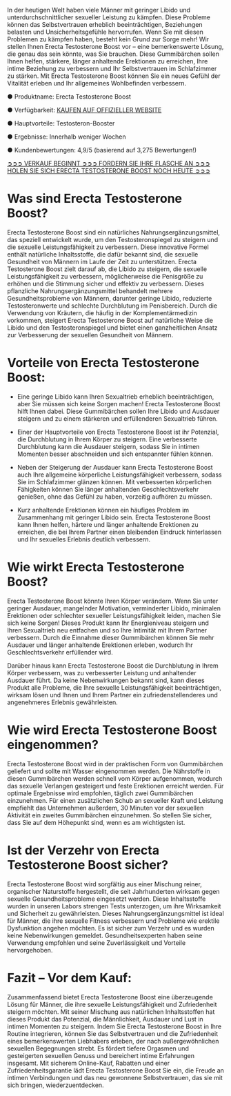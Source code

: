 In der heutigen Welt haben viele Männer mit geringer Libido und unterdurchschnittlicher sexueller Leistung zu kämpfen. Diese Probleme können das Selbstvertrauen erheblich beeinträchtigen, Beziehungen belasten und Unsicherheitsgefühle hervorrufen. Wenn Sie mit diesen Problemen zu kämpfen haben, besteht kein Grund zur Sorge mehr! Wir stellen Ihnen Erecta Testosterone Boost vor – eine bemerkenswerte Lösung, die genau das sein könnte, was Sie brauchen. Diese Gummibärchen sollen Ihnen helfen, stärkere, länger anhaltende Erektionen zu erreichen, Ihre intime Beziehung zu verbessern und Ihr Selbstvertrauen im Schlafzimmer zu stärken. Mit Erecta Testosterone Boost können Sie ein neues Gefühl der Vitalität erleben und Ihr allgemeines Wohlbefinden verbessern.

● Produktname: Erecta Testosterone Boost

● Verfügbarkeit: [KAUFEN AUF OFFIZIELLER WEBSITE](https://www.facebook.com/erectatestosteroneboost)

‍● Hauptvorteile: Testosteron-Booster

● Ergebnisse: Innerhalb weniger Wochen

● Kundenbewertungen: 4,9/5 (basierend auf 3,275 Bewertungen!)‍

[‍➲➲➲ VERKAUF BEGINNT ➲➲➲ FORDERN SIE IHRE FLASCHE AN ➲➲➲ HOLEN SIE SICH ERECTA TESTOSTERONE BOOST NOCH HEUTE ➲➲➲](https://atozsupplement.com/erecta-testosterone-boost/)

# Was sind Erecta Testosterone Boost?

Erecta Testosterone Boost sind ein natürliches Nahrungsergänzungsmittel, das speziell entwickelt wurde, um den Testosteronspiegel zu steigern und die sexuelle Leistungsfähigkeit zu verbessern. Diese innovative Formel enthält natürliche Inhaltsstoffe, die dafür bekannt sind, die sexuelle Gesundheit von Männern im Laufe der Zeit zu unterstützen. Erecta Testosterone Boost zielt darauf ab, die Libido zu steigern, die sexuelle Leistungsfähigkeit zu verbessern, möglicherweise die Penisgröße zu erhöhen und die Stimmung sicher und effektiv zu verbessern. Dieses pflanzliche Nahrungsergänzungsmittel behandelt mehrere Gesundheitsprobleme von Männern, darunter geringe Libido, reduzierte Testosteronwerte und schlechte Durchblutung im Penisbereich. Durch die Verwendung von Kräutern, die häufig in der Komplementärmedizin vorkommen, steigert Erecta Testosterone Boost auf natürliche Weise die Libido und den Testosteronspiegel und bietet einen ganzheitlichen Ansatz zur Verbesserung der sexuellen Gesundheit von Männern.

# Vorteile von Erecta Testosterone Boost:

- Eine geringe Libido kann Ihren Sexualtrieb erheblich beeinträchtigen, aber Sie müssen sich keine Sorgen machen! Erecta Testosterone Boost hilft Ihnen dabei. Diese Gummibärchen sollen Ihre Libido und Ausdauer steigern und zu einem stärkeren und erfüllenderen Sexualtrieb führen.

- Einer der Hauptvorteile von Erecta Testosterone Boost ist ihr Potenzial, die Durchblutung in Ihrem Körper zu steigern. Eine verbesserte Durchblutung kann die Ausdauer steigern, sodass Sie in intimen Momenten besser abschneiden und sich entspannter fühlen können.

- Neben der Steigerung der Ausdauer kann Erecta Testosterone Boost auch Ihre allgemeine körperliche Leistungsfähigkeit verbessern, sodass Sie im Schlafzimmer glänzen können. Mit verbesserten körperlichen Fähigkeiten können Sie länger anhaltenden Geschlechtsverkehr genießen, ohne das Gefühl zu haben, vorzeitig aufhören zu müssen.

- Kurz anhaltende Erektionen können ein häufiges Problem im Zusammenhang mit geringer Libido sein. Erecta Testosterone Boost kann Ihnen helfen, härtere und länger anhaltende Erektionen zu erreichen, die bei Ihrem Partner einen bleibenden Eindruck hinterlassen und Ihr sexuelles Erlebnis deutlich verbessern.

# Wie wirkt Erecta Testosterone Boost?

Erecta Testosterone Boost könnte Ihren Körper verändern. Wenn Sie unter geringer Ausdauer, mangelnder Motivation, verminderter Libido, minimalen Erektionen oder schlechter sexueller Leistungsfähigkeit leiden, machen Sie sich keine Sorgen! Dieses Produkt kann Ihr Energieniveau steigern und Ihren Sexualtrieb neu entfachen und so Ihre Intimität mit Ihrem Partner verbessern. Durch die Einnahme dieser Gummibärchen können Sie mehr Ausdauer und länger anhaltende Erektionen erleben, wodurch Ihr Geschlechtsverkehr erfüllender wird.

Darüber hinaus kann Erecta Testosterone Boost die Durchblutung in Ihrem Körper verbessern, was zu verbesserter Leistung und anhaltender Ausdauer führt. Da keine Nebenwirkungen bekannt sind, kann dieses Produkt alle Probleme, die Ihre sexuelle Leistungsfähigkeit beeinträchtigen, wirksam lösen und Ihnen und Ihrem Partner ein zufriedenstellenderes und angenehmeres Erlebnis gewährleisten.

# Wie wird Erecta Testosterone Boost eingenommen?

Erecta Testosterone Boost wird in der praktischen Form von Gummibärchen geliefert und sollte mit Wasser eingenommen werden. Die Nährstoffe in diesen Gummibärchen werden schnell vom Körper aufgenommen, wodurch das sexuelle Verlangen gesteigert und feste Erektionen erreicht werden. Für optimale Ergebnisse wird empfohlen, täglich zwei Gummibärchen einzunehmen. Für einen zusätzlichen Schub an sexueller Kraft und Leistung empfiehlt das Unternehmen außerdem, 30 Minuten vor der sexuellen Aktivität ein zweites Gummibärchen einzunehmen. So stellen Sie sicher, dass Sie auf dem Höhepunkt sind, wenn es am wichtigsten ist.

# Ist der Verzehr von Erecta Testosterone Boost sicher?

Erecta Testosterone Boost wird sorgfältig aus einer Mischung reiner, organischer Naturstoffe hergestellt, die seit Jahrhunderten wirksam gegen sexuelle Gesundheitsprobleme eingesetzt werden. Diese Inhaltsstoffe wurden in unseren Labors strengen Tests unterzogen, um ihre Wirksamkeit und Sicherheit zu gewährleisten. Dieses Nahrungsergänzungsmittel ist ideal für Männer, die ihre sexuelle Fitness verbessern und Probleme wie erektile Dysfunktion angehen möchten. Es ist sicher zum Verzehr und es wurden keine Nebenwirkungen gemeldet. Gesundheitsexperten haben seine Verwendung empfohlen und seine Zuverlässigkeit und Vorteile hervorgehoben.

# Fazit – Vor dem Kauf:

Zusammenfassend bietet Erecta Testosterone Boost eine überzeugende Lösung für Männer, die ihre sexuelle Leistungsfähigkeit und Zufriedenheit steigern möchten. Mit seiner Mischung aus natürlichen Inhaltsstoffen hat dieses Produkt das Potenzial, die Männlichkeit, Ausdauer und Lust in intimen Momenten zu steigern. Indem Sie Erecta Testosterone Boost in Ihre Routine integrieren, können Sie das Selbstvertrauen und die Zufriedenheit eines bemerkenswerten Liebhabers erleben, der nach außergewöhnlichen sexuellen Begegnungen strebt. Es fördert tiefere Orgasmen und gesteigerten sexuellen Genuss und bereichert intime Erfahrungen insgesamt. Mit sicherem Online-Kauf, Rabatten und einer Zufriedenheitsgarantie lädt Erecta Testosterone Boost Sie ein, die Freude an intimen Verbindungen und das neu gewonnene Selbstvertrauen, das sie mit sich bringen, wiederzuentdecken.
